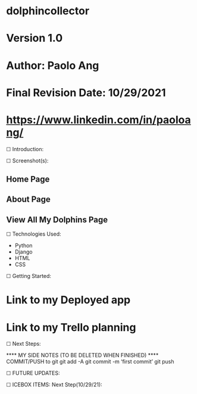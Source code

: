# dolphincollector
# Version 1.0
# Author: Paolo Ang
# Final Revision Date: 10/29/2021
# <https://www.linkedin.com/in/paoloang/>



☐ Introduction: 





☐ Screenshot(s): 
## Home Page ##
<!-- ![workout-program](https://i.imgur.com/N9wBT3P.png) -->
## About Page ##

## View All My Dolphins Page ##





☐ Technologies Used: 
- Python
- Django
- HTML
- CSS

☐ Getting Started: 
# Link to my Deployed app
<!-- [My Deployed App](https://workout-program.herokuapp.com/) -->
# Link to my Trello planning
<!-- [Trello](https://trello.com/b/3h7Q0v1p/workout-programs) -->

<!-- use CRUD mapping guidelines link:
https://gist.github.com/jim-clark/17908763db7bd3c403e6 -->

☐ Next Steps:


**** MY SIDE NOTES (TO BE DELETED WHEN FINISHED) ****
COMMIT/PUSH to git
git add -A
git commit -m ‘first commit’
git push


☐ FUTURE UPDATES:



☐ ICEBOX ITEMS:
Next Step(10/29/21): 

